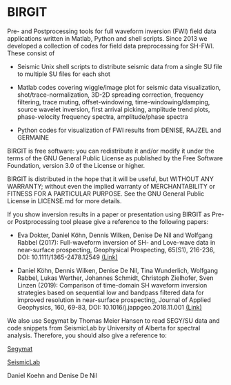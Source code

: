 # BIRGIT
Pre- and Postprocessing tools for full waveform inversion (FWI) field data applications written in Matlab, Python and shell scripts. Since 2013 we developed a collection of codes for field data preprocessing for SH-FWI. These consist of 

- Seismic Unix shell scripts to distribute seismic data from a single SU file to multiple SU files for each shot

- Matlab codes covering wiggle/image plot for seismic data visualization, shot/trace-normalization, 3D-2D spreading correction, frequency filtering, trace muting, offset-windowing, time-windowing/damping, source wavelet inversion, first arrival picking, amplitude trend plots, phase-velocity frequency spectra, amplitude/phase spectra

- Python codes for visualization of FWI results from DENISE, RAJZEL and GERMAINE

BIRGIT is free software: you can redistribute it and/or modify it under the terms of the GNU General Public License as published by the Free Software Foundation, version 3.0 of the License or higher.

BIRGIT is distributed in the hope that it will be useful, but WITHOUT ANY WARRANTY; without even the implied warranty of MERCHANTABILITY or FITNESS FOR A PARTICULAR PURPOSE. See the GNU General Public License in LICENSE.md for more details.

If you show inversion results in a paper or presentation using BIRGIT as Pre- or Postprocessing tool please give a reference to the following papers:

- Eva Dokter, Daniel Köhn, Dennis Wilken, Denise De Nil and Wolfgang Rabbel (2017): Full-waveform inversion of SH- and Love-wave data in near-surface prospecting, Geophysical Prospecting, 65(S1), 216-236, DOI: 10.1111/1365-2478.12549 [(Link)](https://onlinelibrary.wiley.com/doi/abs/10.1111/1365-2478.12549)

- Daniel Köhn, Dennis Wilken, Denise De Nil, Tina Wunderlich, Wolfgang Rabbel, Lukas Werther, Johannes Schmidt, Christoph Zielhofer, Sven Linzen (2019): Comparison of time-domain SH waveform inversion strategies based on sequential low and bandpass filtered data for improved resolution in near-surface prospecting, Journal of Applied Geophysics, 160, 69-83, DOI: 10.1016/j.jappgeo.2018.11.001 [(Link)](https://www.sciencedirect.com/science/article/pii/S0926985118303720?via%3Dihub)

We also use Segymat by Thomas Meier Hansen to read SEGY/SU data and code snippets from SeismicLab by University of Alberta for spectral analysis. Therefore, you should also give a reference to:

[Segymat](https://github.com/cultpenguin/segymat)

[SeismicLab](http://seismic-lab.physics.ualberta.ca/index.html)

Daniel Koehn and Denise De Nil
